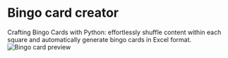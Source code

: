 # Bingo card creator
Crafting Bingo Cards with Python: effortlessly shuffle content within each square and automatically generate bingo cards in Excel format.
![Bingo card preview]()
